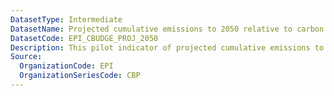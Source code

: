```yaml
---
DatasetType: Intermediate
DatasetName: Projected cumulative emissions to 2050 relative to carbon budget
DatasetCode: EPI_CBUDGE_PROJ_2050
Description: This pilot indicator of projected cumulative emissions to 2050 indicator captures whether countries exceed their allocated share of the remaining carbon budget in the decarbonization journey until 2050. The indicator includes emissions of carbon dioxide
Source:
  OrganizationCode: EPI
  OrganizationSeriesCode: CBP
---
```

